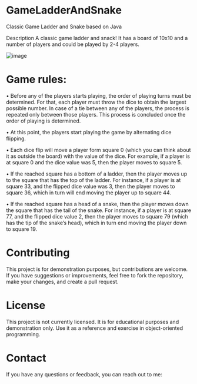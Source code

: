# GameLadderAndSnake
Classic Game Ladder and Snake based on Java

Description
A classic game ladder and snack!
It has a board of 10x10 and a number of players and could be played by 2-4 players.

![image](https://github.com/user-attachments/assets/850f2203-4ff5-4d91-a14a-751483c6c1ed)


# Game rules:
•	Before any of the players starts playing, the order of playing turns must be determined. For that, each player must throw the dice to obtain the largest possible number. In case of a tie between any of the players, the process is repeated only between those players. This process is concluded once the order of playing is determined. 

•	At this point, the players start playing the game by alternating dice flipping. 

•	Each dice flip will move a player form square 0 (which you can think about it as outside the board) with the value of the dice. For example, if a player is at square 0 and the dice value was 5, then the player moves to square 5. 

•	If the reached square has a bottom of a ladder, then the player moves up to the square that has the top of the ladder. For instance, if a player is at square 33, and the flipped dice value was 3, then the player moves to square 36, which in turn will end moving the player up to square 44. 

•	If the reached square has a head of a snake, then the player moves down the square that has the tail of the snake. For instance, if a player is at square 77, and the flipped dice value 2, then the player moves to square 79 (which has the tip of the snake’s head), which in turn end moving the player down to square 19. 


# Contributing
This project is for demonstration purposes, but contributions are welcome. If you have suggestions or improvements, feel free to fork the repository, make your changes, and create a pull request.

# License
This project is not currently licensed. It is for educational purposes and demonstration only. Use it as a reference and exercise in object-oriented programming.

# Contact
If you have any questions or feedback, you can reach out to me:
